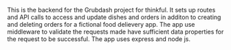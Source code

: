 
This is the backend for the Grubdash project for thinkful. 
It sets up routes and API calls to access and update dishes and orders in additon to creating and deleting orders for a fictional food delievery app.
The app use middleware to validate the requests made have sufficient data properties for the request to be successful.
The app uses express and node js.

